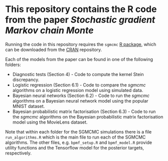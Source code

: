 # This repository contains the R code from the paper *Stochastic gradient Markov chain Monte*

Running the code in this repository requires the `sgmcmc` [R package](https://arxiv.org/pdf/1710.00578.pdf), which can be downloaded from the [CRAN](https://cran.r-project.org/) repository.

Each of the models from the paper can be found in one of the following folders:
* Diagnostic tests (Section 4) - Code to compute the kernel Stein discrepancy.
* Logistic regression (Section 6.1) - Code to compare the *sgmcmc* algorithms on a logistic regression model using simulated data.
* Bayesian neural networks (Section 6.2) - Code to run the *sgmcmc* algorithms on a Bayesian neural network model using the popular MNIST dataset.
* Bayesian probabilistic matrix factorisation (Section 6.3) - Code to run the *sgmcmc* algorithms on the Bayesian probabilistic matrix factorisation model using the MovieLens dataset.

Note that within each folder for the SGMCMC simulations there is a file `run_algorithms.R` which is the main file to run each of the SGMCMC algorithms. The other files, e.g. `bpmf_setup.R` and `bpmf_model.R` provide utility functions and the Tensorflow model for the posterior targets, respectively. 
